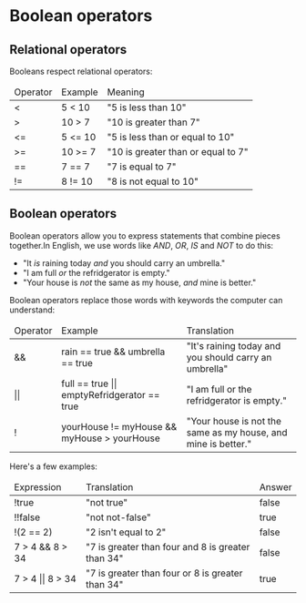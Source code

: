 # Boolean operators

## Relational operators
Booleans respect relational operators:

<table class="table table-striped">
    <thead>
        <tr>
            <td>Operator</td>
            <td>Example</td>
            <td>Meaning</td>
        </tr>
    </thead>
    <tbody>
        <tr>
            <td><</td>
            <td>5 < 10</td>
            <td>"5 is less than 10"</td>
        </tr>
        <tr>
            <td>></td>
            <td>10 > 7</td>
            <td>"10 is greater than 7"</td>
        </tr>
        <tr>
            <td><=</td>
            <td>5 <= 10</td>
            <td>"5 is less than or equal to 10"</td>
        </tr>
        <tr>
            <td>>=</td>
            <td>10 >= 7</td>
            <td>"10 is greater than or equal to 7"</td>
        </tr>
        <tr>
            <td>==</td>
            <td>7 == 7</td>
            <td>"7 is equal to 7"</td>
        </tr>
        <tr>
            <td>!=</td>
            <td>8 != 10</td>
            <td>"8 is not equal to 10"</td>
        </tr>
    </tbody>
</table>

## Boolean operators
Boolean operators allow you to express statements that combine pieces together.In English, we use words like *AND*, *OR*, *IS* and *NOT* to do this:

<ul>
    <li>"It <em>is</em> raining today <em>and</em> you should carry an umbrella."</li>
    <li>"I am full <em>or</em> the refridgerator is empty."</li>
    <li>"Your house is <em>not</em> the same as my house, <em>and</em> mine is better."</li>
</ul>

Boolean operators replace those words with keywords the computer can understand:

<table class="table table-striped">
    <thead>
        <tr>
            <td>Operator</td>
            <td>Example</td>
            <td>Translation</td>
        </tr>
    </thead>
    <tbody>
        <tr>
            <td>&&</td>
            <td>rain == true && umbrella == true</td>
            <td>"It's raining today and you should carry an umbrella"</td>
        </tr>
        <tr>
            <td>||</td>
            <td>full == true || emptyRefridgerator == true</td>
            <td>"I am full or the refridgerator is empty."</td>
        </tr>
        <tr>
            <td>!</td>
            <td>yourHouse != myHouse && myHouse > yourHouse</td>
            <td>"Your house is not the same as my house, and mine is better."</td>
        </tr>
    </tbody>
</table>

Here's a few examples:

<table class="table table-striped">
    <thead>
        <tr>
            <td>Expression</td>
            <td>Translation</td>
            <td>Answer</td>
        </tr>
    </thead>
    <tbody>
        <tr>
            <td>!true</td>
            <td>"not true"</td>
            <td>false</td>
        </tr>
        <tr>
            <td>!!false</td>
            <td>"not not-false"</td>
            <td>true</td>
        </tr>
        <tr>
            <td>!(2 == 2)</td>
            <td>"2 isn't equal to 2"</td>
            <td>false</td>
        </tr>
        <tr>
            <td>7 > 4 && 8 > 34</td>
            <td>"7 is greater than four and 8 is greater than 34"</td>
            <td>false</td>
        </tr>
        <tr>
            <td>7 > 4 || 8 > 34</td>
            <td>"7 is greater than four or 8 is greater than 34"</td>
            <td>true</td>
        </tr>
    </tbody>
</table>